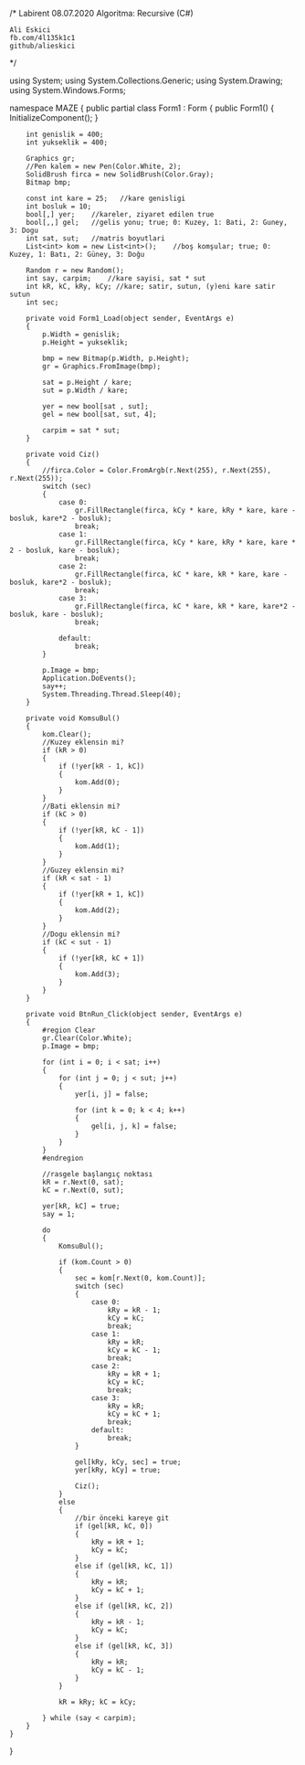 /*
	Labirent
	08.07.2020
	Algoritma: Recursive (C#)
	
	Ali Eskici
	fb.com/4l135k1c1
	github/alieskici
*/


using System;
using System.Collections.Generic;
using System.Drawing;
using System.Windows.Forms;

namespace MAZE
{
    public partial class Form1 : Form
    {
        public Form1()
        {
            InitializeComponent();
        }

        int genislik = 400;
        int yukseklik = 400;

        Graphics gr;
        //Pen kalem = new Pen(Color.White, 2);
        SolidBrush firca = new SolidBrush(Color.Gray);
        Bitmap bmp;

        const int kare = 25;   //kare genisligi
        int bosluk = 10;
        bool[,] yer;    //kareler, ziyaret edilen true
        bool[,,] gel;   //gelis yonu; true; 0: Kuzey, 1: Bati, 2: Guney, 3: Dogu
        int sat, sut;   //matris boyutlari
        List<int> kom = new List<int>();    //boş komşular; true; 0: Kuzey, 1: Batı, 2: Güney, 3: Doğu
        
        Random r = new Random();
        int say, carpim;    //kare sayisi, sat * sut
        int kR, kC, kRy, kCy; //kare; satir, sutun, (y)eni kare satir sutun
        int sec;

        private void Form1_Load(object sender, EventArgs e)
        {
            p.Width = genislik;
            p.Height = yukseklik;

            bmp = new Bitmap(p.Width, p.Height);
            gr = Graphics.FromImage(bmp);

            sat = p.Height / kare;
            sut = p.Width / kare;

            yer = new bool[sat , sut];
            gel = new bool[sat, sut, 4];

            carpim = sat * sut;
        }

        private void Ciz()
        {
            //firca.Color = Color.FromArgb(r.Next(255), r.Next(255), r.Next(255));
            switch (sec)
            {
                case 0:
                    gr.FillRectangle(firca, kCy * kare, kRy * kare, kare - bosluk, kare*2 - bosluk);
                    break;
                case 1:
                    gr.FillRectangle(firca, kCy * kare, kRy * kare, kare * 2 - bosluk, kare - bosluk);
                    break;
                case 2:
                    gr.FillRectangle(firca, kC * kare, kR * kare, kare - bosluk, kare*2 - bosluk);
                    break;
                case 3:
                    gr.FillRectangle(firca, kC * kare, kR * kare, kare*2 - bosluk, kare - bosluk);
                    break;
                
                default:
                    break;
            }
            
            p.Image = bmp;
            Application.DoEvents();
            say++;
            System.Threading.Thread.Sleep(40);
        }

        private void KomsuBul()
        {
            kom.Clear();
            //Kuzey eklensin mi?
            if (kR > 0)
            {
                if (!yer[kR - 1, kC])
                {
                    kom.Add(0);
                }
            }
            //Bati eklensin mi?
            if (kC > 0)
            {
                if (!yer[kR, kC - 1])
                {
                    kom.Add(1);
                }
            }
            //Guzey eklensin mi?
            if (kR < sat - 1)
            {
                if (!yer[kR + 1, kC])
                {
                    kom.Add(2);
                }
            }
            //Dogu eklensin mi?
            if (kC < sut - 1)
            {
                if (!yer[kR, kC + 1])
                {
                    kom.Add(3);
                }
            }
        }

        private void BtnRun_Click(object sender, EventArgs e)
        {
            #region Clear
            gr.Clear(Color.White);
            p.Image = bmp;

            for (int i = 0; i < sat; i++)
            {
                for (int j = 0; j < sut; j++)
                {
                    yer[i, j] = false;

                    for (int k = 0; k < 4; k++)
                    {
                        gel[i, j, k] = false;
                    }
                }
            }
            #endregion

            //rasgele başlangıç noktası
            kR = r.Next(0, sat);
            kC = r.Next(0, sut);

            yer[kR, kC] = true;
            say = 1;

            do
            {
                KomsuBul();

                if (kom.Count > 0)
                {
                    sec = kom[r.Next(0, kom.Count)];
                    switch (sec)
                    {
                        case 0:
                            kRy = kR - 1;
                            kCy = kC;
                            break;
                        case 1:
                            kRy = kR;
                            kCy = kC - 1;
                            break;
                        case 2:
                            kRy = kR + 1;
                            kCy = kC;
                            break;
                        case 3:
                            kRy = kR;
                            kCy = kC + 1;
                            break;
                        default:
                            break;
                    }

                    gel[kRy, kCy, sec] = true;
                    yer[kRy, kCy] = true;

                    Ciz();
                }
                else
                {
                    //bir önceki kareye git
                    if (gel[kR, kC, 0])
                    {
                        kRy = kR + 1;
                        kCy = kC;
                    }
                    else if (gel[kR, kC, 1])
                    {
                        kRy = kR;
                        kCy = kC + 1;
                    }
                    else if (gel[kR, kC, 2])
                    {
                        kRy = kR - 1;
                        kCy = kC;
                    }
                    else if (gel[kR, kC, 3])
                    {
                        kRy = kR;
                        kCy = kC - 1;
                    }
                }
                
                kR = kRy; kC = kCy;
                
            } while (say < carpim);
        }
    }
}
